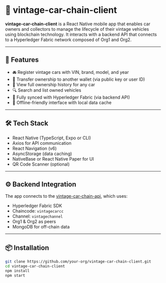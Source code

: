 # 📱 vintage-car-chain-client

**vintage-car-chain-client** is a React Native mobile app that enables car owners and collectors to manage the lifecycle of their vintage vehicles using blockchain technology. It interacts with a backend API that connects to a Hyperledger Fabric network composed of Org1 and Org2.

---

## 🚀 Features

- 🚘 Register vintage cars with VIN, brand, model, and year
- 🔐 Transfer ownership to another wallet (via public key or user ID)
- 📜 View full ownership history for any car
- 🔍 Search and list owned vehicles
- 🔗 Fully synced with Hyperledger Fabric (via backend API)
- 📱 Offline-friendly interface with local data cache

---

## 🛠 Tech Stack

- React Native (TypeScript, Expo or CLI)
- Axios for API communication
- React Navigation (v6)
- AsyncStorage (data caching)
- NativeBase or React Native Paper for UI
- QR Code Scanner (optional)

---

## ⚙️ Backend Integration

The app connects to the [vintage-car-chain-api](https://github.com/your-org/vintage-car-chain-api), which uses:

- Hyperledger Fabric SDK
- Chaincode: `vintagecarcc`
- Channel: `vintagechannel`
- Org1 & Org2 as peers
- MongoDB for off-chain data

---

## 📦 Installation

```bash
git clone https://github.com/your-org/vintage-car-chain-client.git
cd vintage-car-chain-client
npm install
npm start
